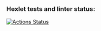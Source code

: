 ### Hexlet tests and linter status:
[![Actions Status](https://github.com/xaarxus/frontend-project-lvl2/workflows/hexlet-check/badge.svg)](https://github.com/xaarxus/frontend-project-lvl2/actions)
